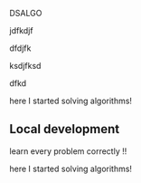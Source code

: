 DSALGO


jdfkdjf

dfdjfk

ksdjfksd


dfkd


here I started solving algorithms!

## Local development
learn every problem correctly !!

here I started solving algorithms!

